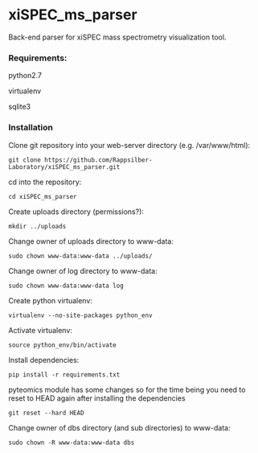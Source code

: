 # xiSPEC_ms_parser

Back-end parser for xiSPEC mass spectrometry visualization tool.


### Requirements:
python2.7

virtualenv

sqlite3

### Installation

Clone git repository into your web-server directory (e.g. /var/www/html):

```git clone https://github.com/Rappsilber-Laboratory/xiSPEC_ms_parser.git```

cd into the repository:

```cd xiSPEC_ms_parser```

Create uploads directory (permissions?):

```mkdir ../uploads```

Change owner of uploads directory to www-data:

```sudo chown www-data:www-data ../uploads/```

Change owner of log directory to www-data:

```sudo chown www-data:www-data log```



Create python virtualenv:

```virtualenv --no-site-packages python_env```

Activate virtualenv:

```source python_env/bin/activate```

Install dependencies:

```pip install -r requirements.txt```

pyteomics module has some changes so for the time being you need to reset to HEAD again after installing the dependencies

```git reset --hard HEAD```


Change owner of dbs directory (and sub directories) to www-data:

```sudo chown -R www-data:www-data dbs```

